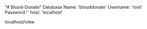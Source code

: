 "# Blood-Donate" 
Database Name: 'blooddonate'
Username: 'root'
Password:''
host: 'localhost'

localhost/view
